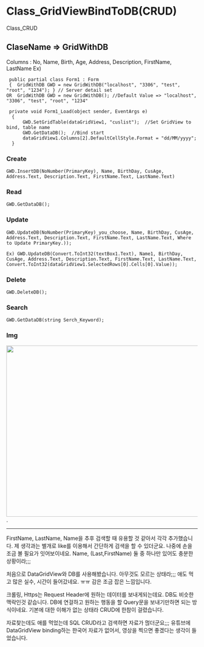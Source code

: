 # Class_GridViewBindToDB(CRUD)
 Class_CRUD

## ClaseName => GridWithDB

Columns : No, Name, Birth, Age, Address, Description, FirstName, LastName
Ex)
```
 public partial class Form1 : Form
 {  GridWithDB GWD = new GridWithDB("localhost", "3306", "test", "root", "1234"); } // Server detail set
OR  GridWithDB GWD = new GridWithDB(); //Default Value => "localhost", "3306", "test", "root", "1234"

 private void Form1_Load(object sender, EventArgs e)
  {
      GWD.SetGridTable(dataGridView1, "cuslist");  //Set GridView to bind, table name
      GWD.GetDataDB();  //Bind start
      dataGridView1.Columns[2].DefaultCellStyle.Format = "dd/MM/yyyy";
  }
```

### Create
```
GWD.InsertDB(NoNumber(PrimaryKey), Name, BirthDay, CusAge, Address.Text, Description.Text, FirstName.Text, LastName.Text)
```

### Read
```
GWD.GetDataDB();
```

### Update
```
GWD.UpdateDB(NoNumber(PrimaryKey)_you_choose, Name, BirthDay, CusAge, Address.Text, Description.Text, FirstName.Text, LastName.Text, Where to Update PrimaryKey.));

Ex) GWD.UpdateDB(Convert.ToInt32(textBox1.Text), Name1, BirthDay, CusAge, Address.Text, Description.Text, FirstName.Text, LastName.Text, Convert.ToInt32(dataGridView1.SelectedRows[0].Cells[0].Value));
```

### Delete
```
GWD.DeleteDB();
```

### Search
```
GWD.GetDataDB(string Serch_Keyword);
```

### Img
<img src=https://user-images.githubusercontent.com/90036120/138431294-30a94cd4-6a03-4afb-be3c-328cbd915230.JPG width="900" height="450"/>.

************************************************************************************

FirstName, LastName, Name을 추후 검색할 때 유용할 것 같아서 각각 추가했습니다.
제 생각과는 별개로 like를 이용해서 간단하게 검색을 할 수 있더군요.
나중에 손을 조금 볼 필요가 잇어보이네요. Name, (Last,FirstName) 둘 중 하나만 있어도 충분한 상황이라;;;

처음으로 DataGridView와 DB를 사용해봤습니다.
아무것도 모르는 상태라;;; 애도 먹고 많은 실수, 시간이 들어갔네요. ㅠㅠ
감은 조금 잡은 느낌입니다.

크롤링, Https는 Request Header에 원하는 데이터를 보내게되는데요.
DB도 비슷한맥락인것 같습니다.
DB에 연걸하고 원하는 행동을 할 Query문을 보내기만하면 되는 방식이네요.
기본에 대한 이해가 없는 상태라 CRUD에 한참이 걸렸습니다.

자료찾는데도 애를 먹었는데 SQL CRUD라고 검색하면 자료가 먾더군요;;;
유튜브에 DataGridView binding하는 한국어 자료가 없어서,
영상을 찍으면 좋겠다는 생각이 들었습니다.
